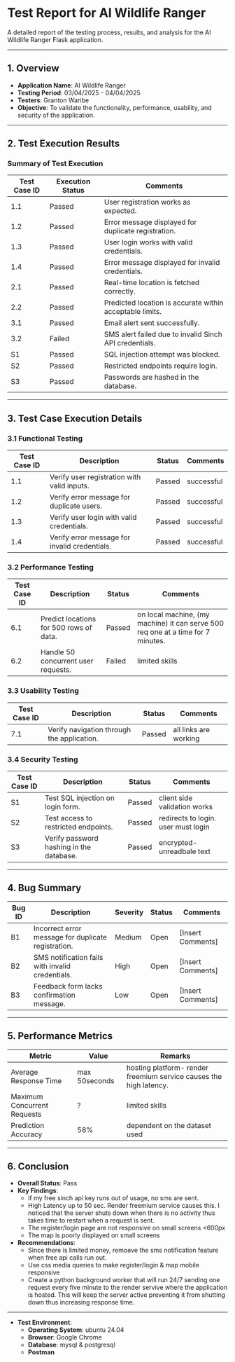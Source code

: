 # Test Report for AI Wildlife Ranger

A detailed report of the testing process, results, and analysis for the AI Wildlife Ranger Flask application.

---

## 1. **Overview**

- **Application Name**: AI Wildlife Ranger
- **Testing Period**: 03/04/2025 - 04/04/2025
- **Testers**: Granton Waribe
- **Objective**: To validate the functionality, performance, usability, and security of the application.

---

## 2. Test Execution Results

### Summary of Test Execution

| **Test Case ID** | **Execution Status** | **Comments**                                                                 |
|------------------|----------------------|------------------------------------------------------------------------------|
| 1.1              | Passed               | User registration works as expected.                                        |
| 1.2              | Passed               | Error message displayed for duplicate registration.                         |
| 1.3              | Passed               | User login works with valid credentials.                                    |
| 1.4              | Passed               | Error message displayed for invalid credentials.                            |
| 2.1              | Passed               | Real-time location is fetched correctly.                                    |
| 2.2              | Passed               | Predicted location is accurate within acceptable limits.                    |
| 3.1              | Passed               | Email alert sent successfully.                                              |
| 3.2              | Failed               | SMS alert failed due to invalid Sinch API credentials.                      |
| S1               | Passed               | SQL injection attempt was blocked.                                          |
| S2               | Passed               | Restricted endpoints require login.                                         |
| S3               | Passed               | Passwords are hashed in the database.                                       |

---

## 3. **Test Case Execution Details**

### 3.1 Functional Testing

| **Test Case ID** | **Description**                              | **Status** | **Comments**                     |
|------------------|----------------------------------------------|------------|----------------------------------|
| 1.1              | Verify user registration with valid inputs.  | Passed | successful               |
| 1.2              | Verify error message for duplicate users.    | Passed | successful               |
| 1.3              | Verify user login with valid credentials.    | Passed | successful               |
| 1.4              | Verify error message for invalid credentials.| Passed | successful               |


### 3.2 Performance Testing

| **Test Case ID** | **Description**                              | **Status** | **Comments**                     |
|------------------|----------------------------------------------|------------|----------------------------------|
| 6.1              | Predict locations for 500 rows of data.      | Passed | on local machine, (my machine) it can serve 500 req one at a time for 7 minutes.               |
| 6.2              | Handle 50 concurrent user requests.          | Failed | limited skills              |

### 3.3 Usability Testing

| **Test Case ID** | **Description**                              | **Status** | **Comments**                     |
|------------------|----------------------------------------------|------------|----------------------------------|
| 7.1              | Verify navigation through the application.   | Passed | all links are working               |

### 3.4 Security Testing

| **Test Case ID** | **Description**                              | **Status** | **Comments**                     |
|------------------|----------------------------------------------|------------|----------------------------------|
| S1               | Test SQL injection on login form.            | Passed | client side validation  works             |
| S2               | Test access to restricted endpoints.         | Passed | redirects to login. user must login               |
| S3               | Verify password hashing in the database.     | Passed | encrypted-unreadbale text               |

---

## 4. **Bug Summary**

| **Bug ID** | **Description**                                   | **Severity** | **Status** | **Comments**                   |
|------------|---------------------------------------------------|--------------|------------|--------------------------------|
| B1         | Incorrect error message for duplicate registration.| Medium       | Open       | [Insert Comments]             |
| B2         | SMS notification fails with invalid credentials.  | High         | Open       | [Insert Comments]             |
| B3         | Feedback form lacks confirmation message.         | Low          | Open       | [Insert Comments]             |

---

## 5. **Performance Metrics**

| **Metric**                  | **Value**                        | **Remarks**                     |
|-----------------------------|-----------------------------------|----------------------------------|
| Average Response Time       | max 50seconds                   | hosting platform- render freemium service causes the high latency.                |
| Maximum Concurrent Requests | ?                   | limited skills                |
| Prediction Accuracy         | 58%                   | dependent on the dataset used                |

---

## 6. **Conclusion**

- **Overall Status**: Pass
- **Key Findings**:
  - if my free sinch api key runs out of usage, no sms are sent.
  - High Latency up to 50 sec. Render freemium service causes this. I noticed that the server shuts down when there is no activity thus takes time to restart when a request is sent.
  - The register/login page are not responsive on small screens <600px
  - The map is poorly displayed on small screens
- **Recommendations**:
  - Since there is limited money, remoeve the sms notification feature when free api calls run out.
  - Use css media queries to make register/login & map mobile responsive
  - Create a python background worker that will run 24/7 sending one request every five minute to the render servive where the application is hosted. This will keep the server active preventing it from shutting down thus increasing response time.

---

- **Test Environment**:
  - **Operating System**: ubuntu 24.04
  - **Browser**: Google Chrome
  - **Database**: mysql & postgresql
  - **Postman**
  